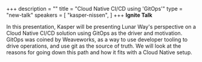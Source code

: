 +++
description = ""
title = "Cloud Native CI/CD using 'GitOps'"
type = "new-talk"
speakers = [
        "kasper-nissen",
]
+++
**Ignite Talk**

In this presentation, Kasper will be presenting Lunar Way's perspective on a Cloud Native CI/CD solution using GitOps as the driver and motivation. GitOps was coined by Weaveworks, as a way to use developer tooling to drive operations, and use git as the source of truth. We will look at the reasons for going down this path and how it fits with a Cloud Native setup.